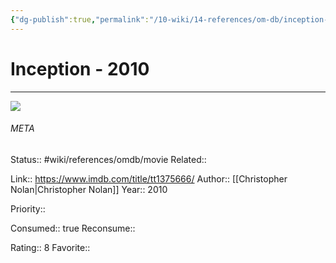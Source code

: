 ```yaml
---
{"dg-publish":true,"permalink":"/10-wiki/14-references/om-db/inception-2010/","title":"Inception","tags":["mediaDB/tv/movie"]}
---
```



# Inception - 2010
---
![](https://m.media-amazon.com/images/M/MV5BMjAxMzY3NjcxNF5BMl5BanBnXkFtZTcwNTI5OTM0Mw@@._V1_SX300.jpg)





###### META
Status:: #wiki/references/omdb/movie
Related:: 

Link:: https://www.imdb.com/title/tt1375666/
Author:: [[Christopher Nolan\|Christopher Nolan]]
Year:: 2010

Priority:: 

Consumed:: true
Reconsume:: 

Rating:: 8
Favorite:: 
